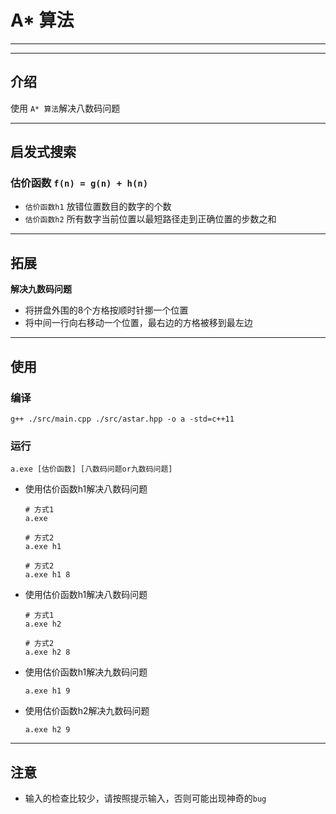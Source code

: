 # A* 算法
---
---

## 介绍
使用 `A* 算法`解决八数码问题

---

## 启发式搜索

### 估价函数 `f(n) = g(n) + h(n)`
* `估价函数h1` 放错位置数目的数字的个数
* `估价函数h2` 所有数字当前位置以最短路径走到正确位置的步数之和

---


## 拓展
**解决九数码问题**
* 将拼盘外围的8个方格按顺时针挪一个位置
* 将中间一行向右移动一个位置，最右边的方格被移到最左边

---


## 使用

### 编译
```
g++ ./src/main.cpp ./src/astar.hpp -o a -std=c++11
```

### 运行
```
a.exe [估价函数] [八数码问题or九数码问题]
```
* 使用估价函数h1解决八数码问题
  ```
  # 方式1
  a.exe

  # 方式2
  a.exe h1
  
  # 方式2
  a.exe h1 8
  ```
* 使用估价函数h1解决八数码问题
  ```
  # 方式1
  a.exe h2

  # 方式2
  a.exe h2 8
  ```
* 使用估价函数h1解决九数码问题
  ```
  a.exe h1 9
  ```
* 使用估价函数h2解决九数码问题
  ```
  a.exe h2 9
  ```
---

## 注意
* 输入的检查比较少，请按照提示输入，否则可能出现神奇的`bug`
